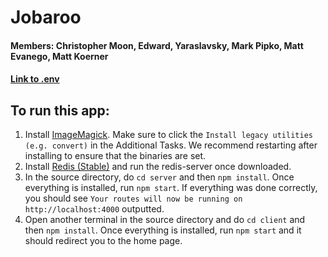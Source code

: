 # Jobaroo
#### Members: Christopher Moon, Edward, Yaraslavsky, Mark Pipko, Matt Evanego, Matt Koerner

#### [Link to .env](https://drive.google.com/drive/u/4/folders/1p2gDLnrSSkaZOd8KIvqJC0Iy4cUyT9f0)   

## To run this app:  
1. Install [ImageMagick](https://imagemagick.org/script/download.php). Make sure to click the ```Install legacy utilities (e.g. convert)``` in the Additional Tasks. We recommend restarting after installing to ensure that the binaries are set.   
2. Install [Redis (Stable)](https://redis.io/download) and run the redis-server once downloaded.  
3. In the source directory, do ```cd server``` and then ```npm install```. Once everything is installed, run ```npm start```. If everything was done correctly, you should see ```Your routes will now be running on http://localhost:4000``` outputted.  
4. Open another terminal in the source directory and do ```cd client``` and then ```npm install```. Once everything is installed, run ```npm start``` and it should redirect you to the home page.   
